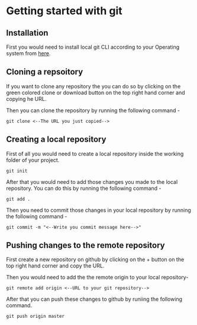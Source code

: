 # Getting started with git

## Installation
First you would need to install local git CLI according to your Operating system from [here](https://git-scm.com/downloads).

## Cloning a repsoitory
If you want to clone any repository the you can do so by clicking on the green colored clone or download button on the top right hand corner and copying he URL.

Then you can clone the repository by running the following command -

`git clone <--The URL you just copied-->`

## Creating a local repository
First of all you would need to create a local repository inside the working folder of your project.

`git init`

After that you would need to add those changes you made to the local repository. You can do this by running the following command -

`git add .`

Then you need to commit those changes in your local repository by running the following command -

`git commit -m "<--Write you commit message here-->"`


## Pushing changes to the remote repository
First create a new repository on github by clicking on the + button on the top right hand corner and copy the URL.

Then you would need to add the the remote origin to your local repository- 

`git remote add origin <--URL to your git repository-->`

After that you can push these changes to github by runiing the following command.

`git push origin master`